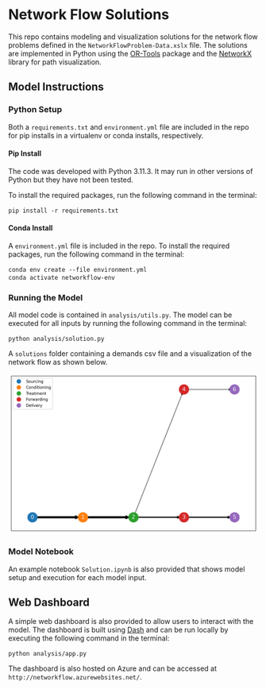 # Network Flow Solutions

This repo contains modeling and visualization solutions for the network flow problems defined in the `NetworkFlowProblem-Data.xslx` file. The solutions are implemented in Python using the [OR-Tools](https://developers.google.com/optimization/) package and the [NetworkX](https://networkx.github.io/) library for path visualization. 

## Model Instructions

### Python Setup
 Both a `requirements.txt` and `environment.yml` file are included in the repo for pip installs in a virtualenv or conda installs, respectively.

#### Pip Install
The code was developed with Python 3.11.3. It may run in other versions of Python but they have not been tested. 

To install the required packages, run the following command in the terminal:

```
pip install -r requirements.txt
```

#### Conda Install 

A `environment.yml` file is included in the repo. To install the required packages, run the following command in the terminal:

```
conda env create --file environment.yml
conda activate networkflow-env
```

### Running the Model
All model code is contained in `analysis/utils.py`. The model can be executed for all inputs by running the following command in the terminal:

```
python analysis/solution.py
```

A `solutions` folder containing a demands csv file and a visualization of the network flow as shown below.

![Network Flow Visualization](images/Input2.png)


### Model Notebook
An example notebook `Solution.ipynb` is also provided that shows model setup and execution for each model input.


## Web Dashboard

A simple web dashboard is also provided to allow users to interact with the model. The dashboard is built using [Dash](https://dash.plotly.com/) and can be run locally by executing the following command in the terminal:

```
python analysis/app.py
```

The dashboard is also hosted on Azure and can be accessed at `http://networkflow.azurewebsites.net/`.
